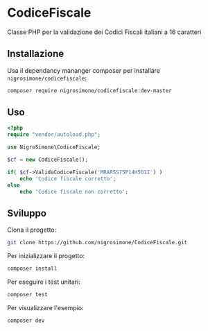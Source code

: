 CodiceFiscale
=============

Classe PHP per la validazione dei Codici Fiscali italiani a 16 caratteri

## Installazione
Usa il dependancy mananger composer per installare `nigrosimone/codicefiscale`:
```bash
composer require nigrosimone/codicefiscale:dev-master
```

## Uso

```php
<?php
require "vendor/autoload.php";

use NigroSimone\CodiceFiscale;

$cf = new CodiceFiscale();

if( $cf->ValidaCodiceFiscale('MRARSS75P14H501I') )
    echo 'Codice fiscale corretto';
else
    echo 'Codice fiscale non corretto';
```

## Sviluppo

Clona il progetto:
```bash
git clone https://github.com/nigrosimone/CodiceFiscale.git
```

Per inizializzare il progetto:
```bash
composer install
```

Per eseguire i test unitari:
```bash
composer test
```

Per visualizzare l'esempio:
```bash
composer dev
```
